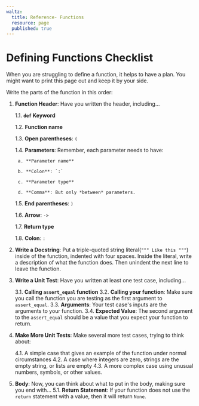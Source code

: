 ```yaml
---
waltz:
  title: Reference- Functions
  resource: page
  published: true
---
```


# Defining Functions Checklist

When you are struggling to define a function, it helps to have a plan. You might want to print this page out and keep it by your side.

Write the parts of the function in this order:

1. **Function Header**: Have you written the header, including...

    1.1. **`def` Keyword**
    
    1.2. **Function name**
    
    1.3. **Open parentheses**: `(`
    
    1.4. **Parameters**: Remember, each parameter needs to have:
    
        a. **Parameter name**
        
        b. **Colon**: `:`
        
        c. **Parameter type**
        
        d. **Comma**: But only *between* parameters.
    
    1.5. **End parentheses**: `)`
    
    1.6. **Arrow**: `->`
    
    1.7. **Return type**
    
    1.8. **Colon**: `:`
    
2. **Write a Docstring**: Put a triple-quoted string literal(`""" Like this """`) inside of the function, indented with four spaces. Inside the literal, write a description of what the function does. Then unindent the next line to leave the function.
3. **Write a Unit Test**: Have you written at least one test case, including...

    3.1. **Calling `assert_equal` function**
    3.2. **Calling your function**: Make sure you call the function you are testing as the first argument to `assert_equal`.
    3.3. **Arguments**: Your test case's inputs are the arguments to your function.
    3.4. **Expected Value**: The second argument to the `assert_equal` should be a value that you expect your function to return.

4. **Make More Unit Tests**: Make several more test cases, trying to think about:

    4.1. A simple case that gives an example of the function under normal circumstances
    4.2. A case where integers are zero, strings are the empty string, or lists are empty
    4.3. A more complex case using unusual numbers, symbols, or other values.

5. **Body**: Now, you can think about what to put in the body, making sure you end with...
    5.1. **Return Statement**: If your function does not use the `return` statement with a value, then it will return `None`.
